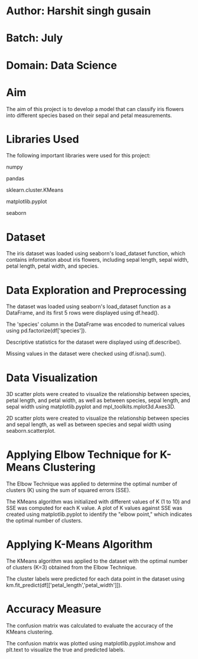 # Author: Harshit singh gusain
# Batch: July
# Domain: Data Science

# Aim

The aim of this project is to develop a model that can classify iris flowers into different species based on their sepal and petal measurements.

# Libraries Used

The following important libraries were used for this project:

numpy

pandas

sklearn.cluster.KMeans

matplotlib.pyplot

seaborn

# Dataset
The iris dataset was loaded using seaborn's load_dataset function, which contains information about iris flowers, including sepal length, sepal width, petal length, petal width, and species.

# Data Exploration and Preprocessing

The dataset was loaded using seaborn's load_dataset function as a DataFrame, and its first 5 rows were displayed using df.head().

The 'species' column in the DataFrame was encoded to numerical values using pd.factorize(df['species']).

Descriptive statistics for the dataset were displayed using df.describe().

Missing values in the dataset were checked using df.isna().sum().

# Data Visualization

3D scatter plots were created to visualize the relationship between species, petal length, and petal width, as well as between species, sepal length, and sepal width using matplotlib.pyplot and mpl_toolkits.mplot3d.Axes3D.

2D scatter plots were created to visualize the relationship between species and sepal length, as well as between species and sepal width using seaborn.scatterplot.

# Applying Elbow Technique for K-Means Clustering

The Elbow Technique was applied to determine the optimal number of clusters (K) using the sum of squared errors (SSE).


The KMeans algorithm was initialized with different values of K (1 to 10) and SSE was computed for each K value.
A plot of K values against SSE was created using matplotlib.pyplot to identify the "elbow point," which indicates the optimal number of clusters.

# Applying K-Means Algorithm

The KMeans algorithm was applied to the dataset with the optimal number of clusters (K=3) obtained from the Elbow Technique.

The cluster labels were predicted for each data point in the dataset using km.fit_predict(df[['petal_length','petal_width']]).

# Accuracy Measure

The confusion matrix was calculated to evaluate the accuracy of the KMeans clustering.

The confusion matrix was plotted using matplotlib.pyplot.imshow and plt.text to visualize the true and predicted labels.

